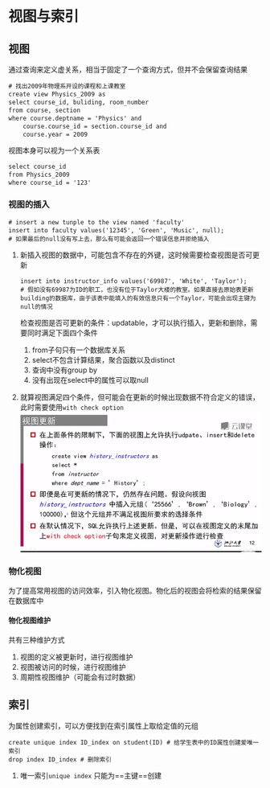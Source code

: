 # 视图与索引



## 视图

通过查询来定义虚关系，相当于固定了一个查询方式，但并不会保留查询结果

```mysql
# 找出2009年物理系开设的课程和上课教室
create view Physics_2009 as 
select course_id, buliding, room_number
from course, section
where course.deptname = 'Physics' and 
	course.course_id = section.course_id and 
	course.year = 2009
```

视图本身可以视为一个关系表

```mysql
select course_id 
from Physics_2009
where course_id = '123'
```



### 视图的插入

```mysql
# insert a new tunple to the view named 'faculty'
insert into faculty values('12345', 'Green', 'Music', null);
# 如果最后的null没有写上去，那么有可能会返回一个错误信息并拒绝插入
```

1. 新插入视图的数据中，可能包含不存在的外键，这时候需要检查视图是否可更新

   ```mysql
   insert into instructor_info values('69987', 'White', 'Taylor');
   # 假如没有69987为ID的职工，也没有位于Taylor大楼的教室。如果直接去原始表更新building的数据库，由于该表中能填入的有效信息只有一个Taylor，可能会出现主键为null的情况
   ```

   检查视图是否可更新的条件：updatable，才可以执行插入，更新和删除，需要同时满足下面四个条件

   1. from子句只有一个数据库关系
   2. select不包含计算结果，聚合函数以及distinct
   3. 查询中没有group by
   4. 没有出现在select中的属性可以取null



2. 就算视图满足四个条件，但可能会在更新的时候出现数据不符合定义的错误，此时需要使用`with check option`
   ![image-20210114114237790](image-20210114114237790.png)



### 物化视图

为了提高常用视图的访问效率，引入物化视图。物化后的视图会将检索的结果保留在数据库中

#### 物化视图维护

共有三种维护方式

1. 视图的定义被更新时，进行视图维护
2. 视图被访问的时候，进行视图维护
3. 周期性视图维护（可能会有过时数据）



## 索引

为属性创建索引，可以方便找到在索引属性上取给定值的元组

```mysql
create unique index ID_index on student(ID) # 给学生表中的ID属性创建爱唯一索引
drop index ID_index # 删除索引
```

1. 唯一索引`unique index` 只能为==主键==创建

